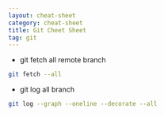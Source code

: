 ```yaml
---
layout: cheat-sheet
category: cheat-sheet
title: Git Cheet Sheet
tag: git
---
```


- git fetch all remote branch

```sh
git fetch --all
```

- git log all branch

```sh
git log --graph --oneline --decorate --all
```
